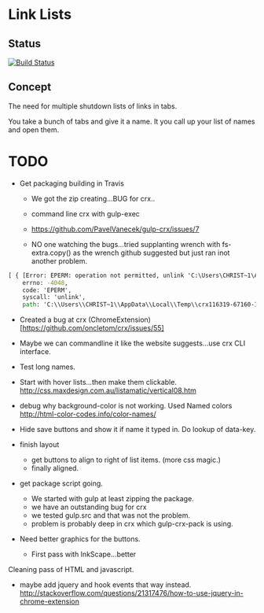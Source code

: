 
# Link Lists

## Status


[![Build Status](https://travis-ci.org/cbuteau/listOfLists.svg?branch=master)](https://travis-ci.org/cbuteau/listOfLists)



## Concept

The need for multiple shutdown lists of links in tabs.

You take a bunch of tabs and give it a name.
It you call up your list of names and open them.

# TODO


+ Get packaging building in Travis
  * We got the zip creating...BUG for crx..
  * command line crx with gulp-exec

  * https://github.com/PavelVanecek/gulp-crx/issues/7
  * NO one watching the bugs...tried supplanting wrench with fs-extra.copy() as the wrench github suggested but just ran inot another problem.

```cmd
[ { [Error: EPERM: operation not permitted, unlink 'C:\Users\CHRIST~1\AppData\Local\Temp\crx116319-67160-1ush9jj']
    errno: -4048,
    code: 'EPERM',
    syscall: 'unlink',
    path: 'C:\\Users\\CHRIST~1\\AppData\\Local\\Temp\\crx116319-67160-1ush9jj' } ]
```
 * Created a bug at crx (ChromeExtension)[https://github.com/oncletom/crx/issues/55]

 * Maybe we can commandline it like the website suggests...use crx CLI interface.
+ Test long names.

+ Start with hover lists...then make them clickable.
http://css.maxdesign.com.au/listamatic/vertical08.htm

+ debug why background-color is not working.
Used Named colors
http://html-color-codes.info/color-names/

+ Hide save buttons and show it if name it typed in.  Do lookup of data-key.

+ finish layout
  * get buttons to align to right of list items. (more css magic.)
  * finally aligned.
+ get package script going.
  * We started with gulp at least zipping the package.
  * we have an outstanding bug for crx
  * we tested gulp.src and that was not the problem.
  * problem is probably deep in crx which gulp-crx-pack is using.

+ Need better graphics for the buttons.
  * First pass with InkScape...better

Cleaning pass of HTML and javascript.

+ maybe add jquery and hook events that way instead.
http://stackoverflow.com/questions/21317476/how-to-use-jquery-in-chrome-extension
